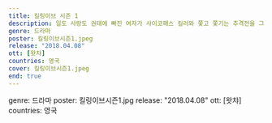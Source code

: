 ```yaml
---
title: 킬링이브 시즌 1
description: 일도 사랑도 권태에 빠진 여자가 사이코패스 킬러와 쫓고 쫓기는 추격전을 그린 드라마. 범죄 심리에 병적인 흥미를 가진 영국 정보국 요원 이브, 청부 살인에 희열을 느끼며 살아가는 사이코패스 킬러 빌라넬. 알 수 없는 집착에 사로잡혀 서로를 쫓기 시작한다.
genre: 드라마
poster: 킬링이브시즌1.jpeg
release: "2018.04.08"
ott: [왓챠]
countries: 영국
cover: 킬링이브시즌1.jpeg
end: true
---
```


genre: 드라마
poster: 킬링이브시즌1.jpg
release: "2018.04.08"
ott: [왓챠]
countries: 영국
